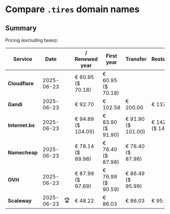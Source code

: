 # Compare `.tires` domain names

## Summary

Pricing (excluding taxes):

| Service | Date |  | / Renewed year | First year | Transfer | Restoration |
|--|--|--|--|--|--|--|
| **Cloudflare** | 2025-06-23 |  | € 60.95<br>($ 70.18) | € 60.95<br>($ 70.18) |  |  |
| **Gandi** | 2025-06-23 |  | € 92.70 | € 102.58 | € 200.00 | € 137.38 |
| **Internet.bs** | 2025-06-23 |  | € 94.69<br>($ 104.05) | € 83.90<br>($ 91.90) | € 91.90<br>($ 101.00) | € 142.75<br>($ 141.05) |
| **Namecheap** | 2025-06-23 |  | € 78.14<br>($ 89.98) | € 76.40<br>($ 87.98) | € 76.40<br>($ 87.98) |  |
| **OVH** | 2025-06-23 |  | € 87.99<br>($ 97.69) | € 76.99<br>($ 90.59) | € 86.49<br>($ 95.99) |  |
| **Scaleway** | 2025-06-23 | 🏆 | € 48.22 | € 86.03 | € 86.03 | € 95.96 |
